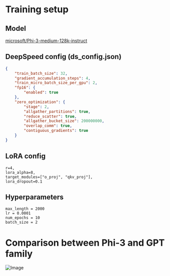 # Training setup

## Model

[microsoft/Phi-3-medium-128k-instruct](https://huggingface.co/microsoft/Phi-3-medium-128k-instruct)

## DeepSpeed config (ds_config.json)

```json
{
    "train_batch_size": 32,
    "gradient_accumulation_steps": 4,
    "train_micro_batch_size_per_gpu": 2,
    "fp16": {
        "enabled": true
    },
    "zero_optimization": {
        "stage": 2,
        "allgather_partitions": true,
        "reduce_scatter": true,
        "allgather_bucket_size": 200000000,
        "overlap_comm": true,
        "contiguous_gradients": true
    }
}
```

## LoRA config

```
r=4,
lora_alpha=8,
target_modules=["o_proj", "qkv_proj"],
lora_dropout=0.1
```

## Hyperparameters

```
max_length = 2000 
lr = 0.0001
num_epochs = 10
batch_size = 2
```

# Comparison between Phi-3 and GPT family

![Image](https://github.com/user-attachments/assets/8890b514-2bf9-4883-82b0-bf4e5cf233b7)
